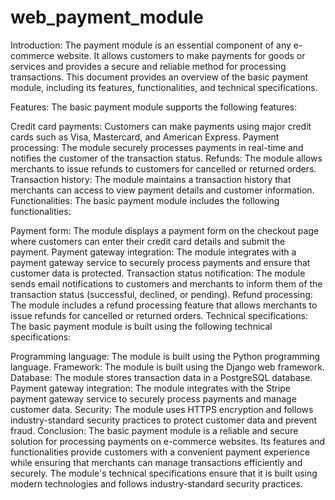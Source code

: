 # web_payment_module
Introduction:
The payment module is an essential component of any e-commerce website. It allows customers to make payments for goods or services and provides a secure
 and reliable method for processing transactions. This document provides an overview of the basic payment module, including its features, functionalities,
 and technical specifications.

Features:
The basic payment module supports the following features:

Credit card payments: Customers can make payments using major credit cards such as Visa, Mastercard, and American Express.
Payment processing: The module securely processes payments in real-time and notifies the customer of the transaction status.
Refunds: The module allows merchants to issue refunds to customers for cancelled or returned orders.
Transaction history: The module maintains a transaction history that merchants can access to view payment details and customer information.
Functionalities:
The basic payment module includes the following functionalities:

Payment form: The module displays a payment form on the checkout page where customers can enter their credit card details and submit the payment.
Payment gateway integration: The module integrates with a payment gateway service to securely process payments and ensure that customer data is protected.
Transaction status notification: The module sends email notifications to customers and merchants to inform them of the transaction status (successful, declined, or pending).
Refund processing: The module includes a refund processing feature that allows merchants to issue refunds for cancelled or returned orders.
Technical specifications:
The basic payment module is built using the following technical specifications:

Programming language: The module is built using the Python programming language.
Framework: The module is built using the Django web framework.
Database: The module stores transaction data in a PostgreSQL database.
Payment gateway integration: The module integrates with the Stripe payment gateway service to securely process payments and manage customer data.
Security: The module uses HTTPS encryption and follows industry-standard security practices to protect customer data and prevent fraud.
Conclusion:
The basic payment module is a reliable and secure solution for processing payments on e-commerce websites. Its features and functionalities provide customers with a convenient payment experience while ensuring that merchants can manage transactions efficiently and securely. The module's technical specifications ensure that it is built using modern technologies and follows industry-standard security practices.


